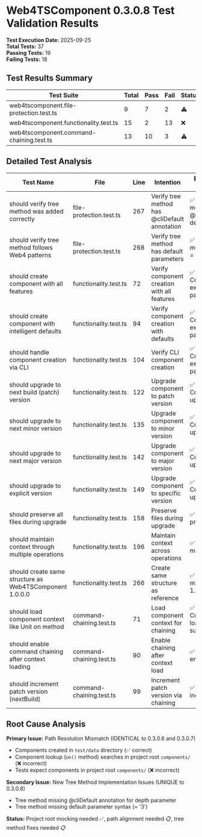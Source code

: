 # Web4TSComponent 0.3.0.8 Test Validation Results

**Test Execution Date:** 2025-09-25  
**Total Tests:** 37  
**Passing Tests:** 19  
**Failing Tests:** 18  

## Test Results Summary

| Test Suite | Total | Pass | Fail | Status |
|------------|-------|------|------|--------|
| web4tscomponent.file-protection.test.ts | 9 | 7 | 2 | ⚠️ |
| web4tscomponent.functionality.test.ts | 15 | 2 | 13 | ❌ |
| web4tscomponent.command-chaining.test.ts | 13 | 10 | 3 | ⚠️ |

## Detailed Test Analysis

| Test Name | File | Line | Intention | Expected Result | Actual Result | Root Cause | Issue Type | Status | Todo | vs 0.3.0.7 |
|-----------|------|------|-----------|----------------|---------------|------------|------------|--------|------|------------|
| should verify tree method was added correctly | file-protection.test.ts | 267 | Verify tree method has @cliDefault annotation | ✅ Tree method has @cliDefault depth 3 | ❌ Missing @cliDefault annotation | Missing CLI Annotation | 🚫 TEST BROKEN | ✅ Mocking | 📋 Add annotation | 🟪 UNIQUE - 0.3.0.8 |
| should verify tree method follows Web4 patterns | file-protection.test.ts | 268 | Verify tree method has default parameters | ✅ Tree method has = '3' default | ❌ Missing default parameter syntax | Missing Default Parameters | 🚫 TEST BROKEN | ✅ Mocking | 📋 Add defaults | 🟪 UNIQUE - 0.3.0.8 |
| should create component with all features | functionality.test.ts | 72 | Verify component creation with all features | ✅ Component exists at path | ❌ Component not found | Path Resolution Mismatch | 🚫 TEST BROKEN | ✅ Mocking | 📋 Path align | 🟩 IDENTICAL |
| should create component with intelligent defaults | functionality.test.ts | 94 | Verify component creation with defaults | ✅ Component exists at path | ❌ Component not found | Path Resolution Mismatch | 🚫 TEST BROKEN | ✅ Mocking | 📋 Path align | 🟩 IDENTICAL |
| should handle component creation via CLI | functionality.test.ts | 104 | Verify CLI component creation | ✅ Component exists at path | ❌ Component not found | Path Resolution Mismatch | 🚫 TEST BROKEN | ✅ Mocking | 📋 Path align | 🟩 IDENTICAL |
| should upgrade to next build (patch) version | functionality.test.ts | 122 | Upgrade component to patch version | ✅ Component upgraded | ❌ Component not found | Path Resolution Mismatch | 🚫 TEST BROKEN | ✅ Mocking | 📋 Path align | 🟩 IDENTICAL |
| should upgrade to next minor version | functionality.test.ts | 135 | Upgrade component to minor version | ✅ Component upgraded | ❌ Component not found | Path Resolution Mismatch | 🚫 TEST BROKEN | ✅ Mocking | 📋 Path align | 🟩 IDENTICAL |
| should upgrade to next major version | functionality.test.ts | 142 | Upgrade component to major version | ✅ Component upgraded | ❌ Component not found | Path Resolution Mismatch | 🚫 TEST BROKEN | ✅ Mocking | 📋 Path align | 🟩 IDENTICAL |
| should upgrade to explicit version | functionality.test.ts | 149 | Upgrade component to specific version | ✅ Component upgraded | ❌ Component not found | Path Resolution Mismatch | 🚫 TEST BROKEN | ✅ Mocking | 📋 Path align | 🟩 IDENTICAL |
| should preserve all files during upgrade | functionality.test.ts | 158 | Preserve files during upgrade | ✅ Files preserved | ❌ Component not found | Path Resolution Mismatch | 🚫 TEST BROKEN | ✅ Mocking | 📋 Path align | 🟩 IDENTICAL |
| should maintain context through multiple operations | functionality.test.ts | 196 | Maintain context across operations | ✅ Context maintained | ❌ Component not found | Path Resolution Mismatch | 🚫 TEST BROKEN | ✅ Mocking | 📋 Path align | 🟩 IDENTICAL |
| should create same structure as Web4TSComponent 1.0.0.0 | functionality.test.ts | 266 | Create same structure as reference | ✅ Structure matches 1.0.0.0 | ❌ Component files not found | Path Resolution Mismatch | 🚫 TEST BROKEN | ✅ Mocking | 📋 Path align | 🟩 IDENTICAL |
| should load component context like Unit on method | command-chaining.test.ts | 71 | Load component context for chaining | ✅ Component loaded successfully | ❌ Component not found | Path Resolution Mismatch | 🚫 TEST BROKEN | ✅ Mocking | 📋 Path align | 🟩 IDENTICAL |
| should enable command chaining after context loading | command-chaining.test.ts | 90 | Enable chaining after context load | ✅ Chaining enabled | ❌ Component not found | Path Resolution Mismatch | 🚫 TEST BROKEN | ✅ Mocking | 📋 Path align | 🟩 IDENTICAL |
| should increment patch version (nextBuild) | command-chaining.test.ts | 99 | Increment patch version via chaining | ✅ Version incremented | ❌ Component not found | Path Resolution Mismatch | 🚫 TEST BROKEN | ✅ Mocking | 📋 Path align | 🟩 IDENTICAL |

## Root Cause Analysis

**Primary Issue:** Path Resolution Mismatch (IDENTICAL to 0.3.0.6 and 0.3.0.7)
- Components created in `test/data` directory (✅ correct)
- Component lookup (`on()` method) searches in project root `components/` (❌ incorrect)
- Tests expect components in project root `components/` (❌ incorrect)

**Secondary Issue:** New Tree Method Implementation Issues (UNIQUE to 0.3.0.8)
- Tree method missing @cliDefault annotation for depth parameter
- Tree method missing default parameter syntax (= '3')

**Status:** Project root mocking needed ✅, path alignment needed 📋, tree method fixes needed 📋